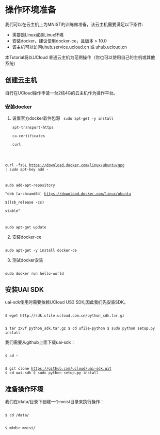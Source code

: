 

# 操作环境准备
我们可以在云主机上为MNIST的训练做准备，该云主机需要满足以下条件:

  - 需要是Linux或类Linux环境
  - 安装docker，建议使用docker-ce，且版本 > 10.0
  - 该主机可以访问uhub.service.ucloud.cn 或 uhub.ucloud.cn

本Tutorial将以UCloud 普通云主机为范例操作（你也可以使用自己的主机或其他系统）

## 创建云主机
自行在UCloud操作申请一台2核4G的云主机作为操作平台。

### 安装docker

1. 设置官方docker软件包源
   <code>
   sudo apt-get -y install \
     apt-transport-https \
     ca-certificates \
     curl

curl -fsSL https://download.docker.com/linux/ubuntu/gpg | sudo apt-key add -

sudo add-apt-repository \
       "deb [arch=amd64] https://download.docker.com/linux/ubuntu \
       $(lsb_release -cs) \
       stable"

sudo apt-get update
</code>

2. 安装docker-ce

<code>
sudo apt-get -y install docker-ce
</code>

3. 测试docker安装

<code>
sudo docker run hello-world
</code>

## 安装UAI SDK
uai-sdk使用时需要依赖UCloud US3 SDK,因此我们先安装SDK。

<code>
$ wget http://sdk.ufile.ucloud.com.cn/python_sdk.tar.gz

$ tar zxvf python_sdk.tar.gz
$ cd ufile-python
$ sudo python setup.py install
</code>

我们需要从github上面下载uai-sdk：

<code>
$ cd ~

$ git clone https://github.com/ucloud/uai-sdk.git
$ cd uai-sdk
$ sudo python setup.py install
</code>

## 准备操作环境
我们在/data/目录下创建一个mnist目录来执行操作：

<code>
$ cd /data/

$ mkdir mnist/
</code>